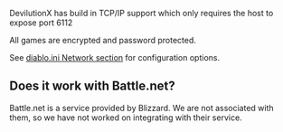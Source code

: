 DevilutionX has build in TCP/IP support which only requires the host to expose port 6112

All games are encrypted and password protected.

See [diablo.ini Network section](https://github.com/diasurgical/devilutionX/wiki/DevilutionX-diablo.ini-configuration-guide#Network) for configuration options.

## Does it work with Battle.net?

Battle.net is a service provided by Blizzard. We are not associated with them, so we have not worked on integrating with their service.